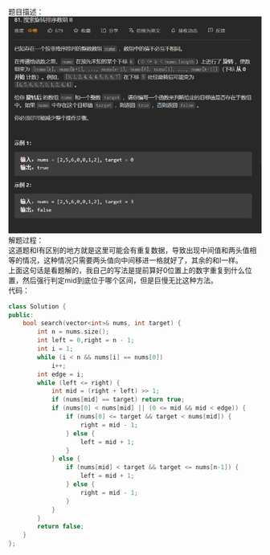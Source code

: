 题目描述：  
![image](/basical/array/image/image35.png)  
解题过程：  
这道题和I有区别的地方就是这里可能会有重复数据，导致出现中间值和两头值相等的情况，这种情况只需要两头值向中间移进一格就好了，其余的和I一样。  
上面这句话是看题解的，我自己的写法是提前算好0位置上的数字重复到什么位置，然后强行判定mid到底位于哪个区间，但是巨慢无比这种方法。  
代码：  
```cpp
class Solution {
public:
    bool search(vector<int>& nums, int target) {
        int n = nums.size();
        int left = 0,right = n - 1;
        int i = 1;
        while (i < n && nums[i] == nums[0])
            i++;
        int edge = i;
        while (left <= right) {
            int mid = (right + left) >> 1;
            if (nums[mid] == target) return true;
            if (nums[0] < nums[mid] || (0 <= mid && mid < edge)) {
                if (nums[0] <= target && target < nums[mid]) {
                    right = mid - 1;
                } else {
                    left = mid + 1;
                }
            } else {
                if (nums[mid] < target && target <= nums[n-1]) {
                    left = mid + 1;
                } else {
                    right = mid - 1;
                }
            }
        }
        return false;
    }
};
```